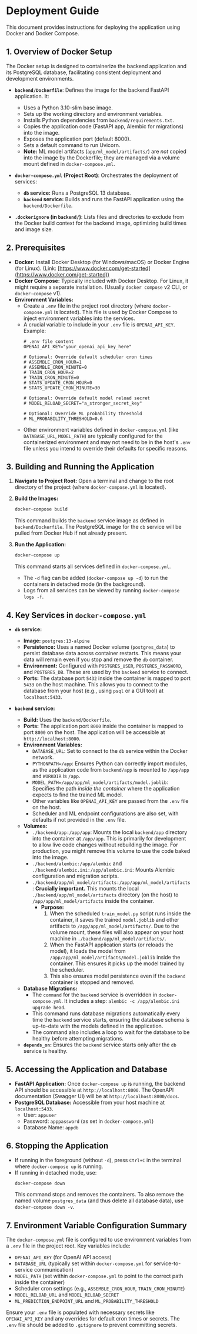 # Deployment Guide

This document provides instructions for deploying the application using Docker and Docker Compose.

## 1. Overview of Docker Setup

The Docker setup is designed to containerize the backend application and its PostgreSQL database, facilitating consistent deployment and development environments.

*   **`backend/Dockerfile`**: Defines the image for the backend FastAPI application. It:
    *   Uses a Python 3.10-slim base image.
    *   Sets up the working directory and environment variables.
    *   Installs Python dependencies from `backend/requirements.txt`.
    *   Copies the application code (FastAPI app, Alembic for migrations) into the image.
    *   Exposes the application port (default 8000).
    *   Sets a default command to run Uvicorn.
    *   **Note:** ML model artifacts (`app/ml_model/artifacts/`) are *not* copied into the image by the Dockerfile; they are managed via a volume mount defined in `docker-compose.yml`.

*   **`docker-compose.yml` (Project Root)**: Orchestrates the deployment of services:
    *   **`db` service:** Runs a PostgreSQL 13 database.
    *   **`backend` service:** Builds and runs the FastAPI application using the `backend/Dockerfile`.

*   **`.dockerignore` (in `backend/`)**: Lists files and directories to exclude from the Docker build context for the backend image, optimizing build times and image size.

## 2. Prerequisites

*   **Docker:** Install Docker Desktop (for Windows/macOS) or Docker Engine (for Linux). (Link: [https://www.docker.com/get-started](https://www.docker.com/get-started))
*   **Docker Compose:** Typically included with Docker Desktop. For Linux, it might require a separate installation. (Usually `docker compose` v2 CLI, or `docker-compose` v1).
*   **Environment Variables:**
    *   Create a `.env` file in the project root directory (where `docker-compose.yml` is located). This file is used by Docker Compose to inject environment variables into the services.
    *   A crucial variable to include in your `.env` file is `OPENAI_API_KEY`. Example:
        ```env
        # .env file content
        OPENAI_API_KEY="your_openai_api_key_here"
        
        # Optional: Override default scheduler cron times
        # ASSEMBLE_CRON_HOUR=1
        # ASSEMBLE_CRON_MINUTE=0
        # TRAIN_CRON_HOUR=2
        # TRAIN_CRON_MINUTE=0
        # STATS_UPDATE_CRON_HOUR=0
        # STATS_UPDATE_CRON_MINUTE=30

        # Optional: Override default model reload secret
        # MODEL_RELOAD_SECRET="a_stronger_secret_key"

        # Optional: Override ML probability threshold
        # ML_PROBABILITY_THRESHOLD=0.6
        ```
    *   Other environment variables defined in `docker-compose.yml` (like `DATABASE_URL`, `MODEL_PATH`) are typically configured for the containerized environment and may not need to be in the host's `.env` file unless you intend to override their defaults for specific reasons.

## 3. Building and Running the Application

1.  **Navigate to Project Root:** Open a terminal and change to the root directory of the project (where `docker-compose.yml` is located).

2.  **Build the Images:**
    ```bash
    docker-compose build
    ```
    This command builds the `backend` service image as defined in `backend/Dockerfile`. The PostgreSQL image for the `db` service will be pulled from Docker Hub if not already present.

3.  **Run the Application:**
    ```bash
    docker-compose up
    ```
    This command starts all services defined in `docker-compose.yml`.
    *   The `-d` flag can be added (`docker-compose up -d`) to run the containers in detached mode (in the background).
    *   Logs from all services can be viewed by running `docker-compose logs -f`.

## 4. Key Services in `docker-compose.yml`

*   **`db` service:**
    *   **Image:** `postgres:13-alpine`
    *   **Persistence:** Uses a named Docker volume (`postgres_data`) to persist database data across container restarts. This means your data will remain even if you stop and remove the `db` container.
    *   **Environment:** Configured with `POSTGRES_USER`, `POSTGRES_PASSWORD`, and `POSTGRES_DB`. These are used by the `backend` service to connect.
    *   **Ports:** The database port `5432` inside the container is mapped to port `5433` on the host machine. This allows you to connect to the database from your host (e.g., using `psql` or a GUI tool) at `localhost:5433`.

*   **`backend` service:**
    *   **Build:** Uses the `backend/Dockerfile`.
    *   **Ports:** The application port `8000` inside the container is mapped to port `8000` on the host. The application will be accessible at `http://localhost:8000`.
    *   **Environment Variables:**
        *   `DATABASE_URL`: Set to connect to the `db` service within the Docker network.
        *   `PYTHONPATH=/app`: Ensures Python can correctly import modules, as the application code from `backend/app` is mounted to `/app/app` and `WORKDIR` is `/app`.
        *   `MODEL_PATH=/app/app/ml_model/artifacts/model.joblib`: Specifies the path *inside the container* where the application expects to find the trained ML model.
        *   Other variables like `OPENAI_API_KEY` are passed from the `.env` file on the host.
        *   Scheduler and ML endpoint configurations are also set, with defaults if not provided in the `.env` file.
    *   **Volumes:**
        *   `./backend/app:/app/app`: Mounts the local `backend/app` directory into the container at `/app/app`. This is primarily for development to allow live code changes without rebuilding the image. For production, you might remove this volume to use the code baked into the image.
        *   `./backend/alembic:/app/alembic` and `./backend/alembic.ini:/app/alembic.ini`: Mounts Alembic configuration and migration scripts.
        *   `./backend/app/ml_model/artifacts:/app/app/ml_model/artifacts`: **Crucially important.** This mounts the local `./backend/app/ml_model/artifacts` directory (on the host) to `/app/app/ml_model/artifacts` inside the container.
            *   **Purpose:**
                1.  When the scheduled `train_model.py` script runs inside the container, it saves the trained `model.joblib` and other artifacts to `/app/app/ml_model/artifacts/`. Due to the volume mount, these files will also appear on your host machine in `./backend/app/ml_model/artifacts/`.
                2.  When the FastAPI application starts (or reloads the model), it loads the model from `/app/app/ml_model/artifacts/model.joblib` inside the container. This ensures it picks up the model trained by the scheduler.
                3.  This also ensures model persistence even if the `backend` container is stopped and removed.
    *   **Database Migrations:**
        *   The `command` for the `backend` service is overridden in `docker-compose.yml`. It includes a step: `alembic -c /app/alembic.ini upgrade head`.
        *   This command runs database migrations automatically every time the `backend` service starts, ensuring the database schema is up-to-date with the models defined in the application.
        *   The command also includes a loop to wait for the database to be healthy before attempting migrations.
    *   **`depends_on`:** Ensures the `backend` service starts only after the `db` service is healthy.

## 5. Accessing the Application and Database

*   **FastAPI Application:** Once `docker-compose up` is running, the backend API should be accessible at `http://localhost:8000`. The OpenAPI documentation (Swagger UI) will be at `http://localhost:8000/docs`.
*   **PostgreSQL Database:** Accessible from your host machine at `localhost:5433`.
    *   User: `appuser`
    *   Password: `apppassword` (as set in `docker-compose.yml`)
    *   Database Name: `appdb`

## 6. Stopping the Application

*   If running in the foreground (without `-d`), press `Ctrl+C` in the terminal where `docker-compose up` is running.
*   If running in detached mode, use:
    ```bash
    docker-compose down
    ```
    This command stops and removes the containers. To also remove the named volume `postgres_data` (and thus delete all database data), use `docker-compose down -v`.

## 7. Environment Variable Configuration Summary

The `docker-compose.yml` file is configured to use environment variables from a `.env` file in the project root. Key variables include:

*   `OPENAI_API_KEY` (for OpenAI API access)
*   `DATABASE_URL` (typically set within `docker-compose.yml` for service-to-service communication)
*   `MODEL_PATH` (set within `docker-compose.yml` to point to the correct path inside the container)
*   Scheduler cron settings (e.g., `ASSEMBLE_CRON_HOUR`, `TRAIN_CRON_MINUTE`)
*   `MODEL_RELOAD_URL` and `MODEL_RELOAD_SECRET`
*   `ML_PREDICTION_ENDPOINT_URL` and `ML_PROBABILITY_THRESHOLD`

Ensure your `.env` file is populated with necessary secrets like `OPENAI_API_KEY` and any overrides for default cron times or secrets. The `.env` file should be added to `.gitignore` to prevent committing secrets.

